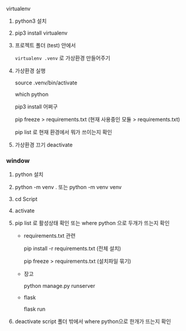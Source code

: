 virtualenv

1. python3 설치

2. pip3 install virtualenv

3. 프로젝트 폴더 (test) 안에서

   `virtualenv .venv` 로 가상환경 만들어주기

4. 가상환경 실행

   source .venv/bin/activate

   which python

   pip3 install 어쩌구

   pip freeze > requirements.txt (현재 사용중인 모듈 > requirements.txt)

   pip list 로 현재 환경에서 뭐가 쓰이는지 확인

5. 가상환경 끄기 deactivate

### window

1. python 설치

2. python -m venv . 또는 python -m venv venv

3. cd Script

4. activate

5. pip list 로 활성상태 확인 또는 where python 으로 두개가 뜨는지 확인

   - requirements.txt 관련

     pip install -r requirements.txt (전체 설치)

     pip freeze > requirements.txt (설치파일 묶기)

   - 장고

     python manage.py runserver

   - flask

     flask run

6. deactivate script 폴더 밖에서 where python으로 한개가 뜨는지 확인
